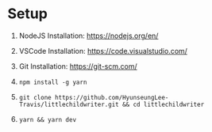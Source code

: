 # Setup

1. NodeJS Installation: https://nodejs.org/en/
2. VSCode Installation: https://code.visualstudio.com/
3. Git Installation: https://git-scm.com/

4. `npm install -g yarn`
5. `git clone https://github.com/HyunseungLee-Travis/littlechildwriter.git && cd littlechildwriter`
6. `yarn && yarn dev`
